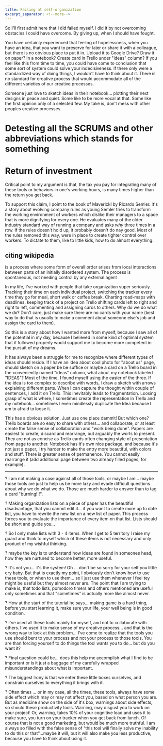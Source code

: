 ```yaml
---
title: Failing at self-organization
excerpt_separator: <!--more-->
---
```


So I'll first admit here that I did failed myself. I did it by not overcoming obstacles I could have overcome. By giving up, when I should have fought. 

<!--more-->

You have certainly experienced that feeling of hopelessness, when you have an idea, that you want to preserve for later or share it with a colleague, but there is no obvious place to put it in. Upload it to Google Drive? Draw it on paper? In a notebook? Create card in Trello under "ideas" column?
If you feel like this from time to time, you could have come to conclusion that some sort of system could solve your indecisiveness. If there only were a standardized way of doing things, I wouldn't have to think about it. There is no standard for creative process that would accommodate all of the different varieties of our creative processes.

Someone just love to sketch ideas in their notebook... plotting their next designs in peace and quiet. Some like to be more vocal at that. Some like the first opinion only of a selected few.
My take is, don't mess with other peoples creative processes.

# Detesting all the SCRUMS and other abbreviations which stands for something

# Return of investment
Critical point to my argument is that, the tax you pay for integrating many of these tools or behaviors in one's working hours, is many times higher than the return you get back.

To support this claim, I point to the book of Maverick! by Ricardo Semler. It's a story about evolving company rules as young Semler tries to transform the working environment of workers which dislike their managers to a space that is more dignifying for every one.
He evaluates many of the older industry standard way of running a company and asks *why* three times in a row. If the rules doesn't hold up, it probably doesn't do nay good.
Most of the rules removed this way, were in place to create tighter control over workers. To dictate to them, like to little kids, how to do almost everything.


## citing wikipedia
<p class="citation">
	is a process where some form of overall order arises from local interactions between parts of an initially disordered system. The process is spontaneous, not needing control by any external agent
</p>

In my life, I've worked with people that take organization super seriously. Tracking their time on each individual project, switching the tracker every time they go for meal, short walk or coffee break. Charting road-maps with deadlines, keeping track of a project on Trello shifting cards left to right and right to left, commenting and assigning cards to others. Why do we do what we do? Don't care, just make sure there are no cards with your name
(best way to do that is usually to make a comment about someone else's job and assign the card to them).

So this is a story about how I wanted more from myself, because I saw all of the potential in my day, because I believed in some kind of optimal system that if followed properly would support me to become more competent in the pursuit of my dreams.

It has always been a struggle for me to recognize where different types of ideas should reside. If I have an idea about cool photo for "about us" page, should sketch on a paper be be suffice or maybe a card on a Trello board in the conveniently named "ideas" column, what about my notebook labeled "IDEAS"? Most of the time, I found myself using the easier of the three. If the idea is too complex to describe with words, I draw a sketch with arrows explaining different parts. When I can capture the thought within couple of sentences, I add it on Trello. This inevitably leads to fragmentation. Loosing grasp of what is where, I sometimes create the representation in Trello and my notebook... sometimes I even mindlessly duplicate the Idea because I am to afraid to loose it.

This has a obvious solution. Just use one place dammit! But which one? Trello boards are so easy to share with others... and collaborate, or at least create the false sense of collaboration and "work being done".
Papers are easiest to create, discard and rearrange, but arguably the worts to present. They are not as concise as Trello cards often changing style of presentation from page to another. 
Notebook has it's own nice package, and because it's not just a paper, I try harder to make the entry more beautiful, with colors and stuff. There is greater sense of permanence. You cannot easily rearrange it (add additional page between two already filled pages, for example).



---

? I am not making a case against all of those tools, or maybe I am... maybe those tools are just to help us be more lazy and evade difficult questions about why we do what we do. Those are much harder to answer than to tag a card "burning!!!".

? Making organization lists on a piece of paper has the beautiful disadvantage, that you cannot edit it... if you want to create more up to date list, you have to rewrite the new list on a new list of paper. This process forces you to evaluate the importance of every item on that list. Lists should be short and guide you...

? So I only make lists with 3 - 4 items. When I get to 5 territory I raise my guard and think to myself which of these items is not necessary and only product of my wishful thinking.

? maybe the key is to understand how ideas are found in someones head, how they are nurtured to become better, more useful.  

? It's not you... it's the system! Oh ... don't be so sorry for your self you little cry baby. But that is exactly my point, I obviously don't know how to use these tools, or when to use them... so I just use them whenever I feel tey might be useful but they almost never are. The point that I am trying to make is, that todo lists, pomodoro timers and others mentioned are useful only sometimes and that "sometimes" is actually more like almost never. 

? How at the start of the tutorial he says... making game is a hard thing, before you start learning it, make sure your life, your well being is in good condition.

? I've used all these tools mainly for myself, and not to collaborate with others. I've used it to make sense of my creative process... and that is the wrong way to look at this problem... I've come to realize that the tools you use should bent to your process and not your process to those tools. You are than forcing yourself to do things the tool wants you to do... but do you want it?

? Final question could be... does this help me accomplish what I find to be important or is it just a baggage of my carefully wrapped misunderstandings about what is important.

? The biggest Irony is that we enter these little boxes ourselves, and constrain ourselves to everything it brings with it.

? Often times ... or in my case, all the times, these tools, always have some side effect which may or may not affect you, based on what person you are. But as medicine show on the side of it's box, warnings about side effects, so should these productivity tools.
Warning, may disgust you to work on your project! Or, warning, takes 10% of your cognitive load and uses it to make sure, you turn on your tracker when you get back from lunch.
Of course that is not a good marketing, but would be much more truthful. I am always so filled with the false sense of "this tool will finally solve my inability to do this or that"...maybe it will, but it will also make you less productive, because you have to think about using it.